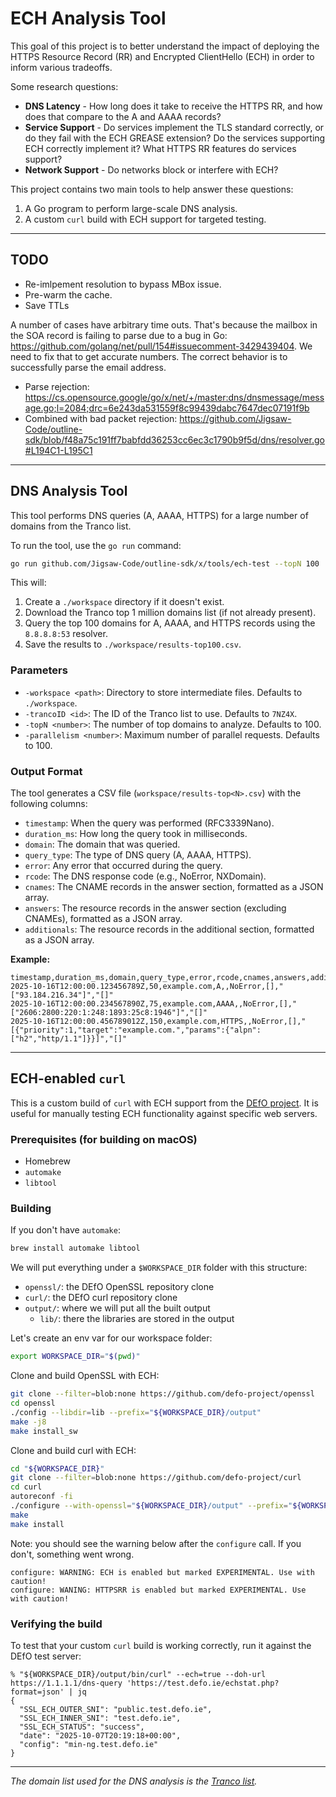 # ECH Analysis Tool

This goal of this project is to better understand the impact of deploying the HTTPS Resource Record (RR) and
Encrypted ClientHello (ECH) in order to inform various tradeoffs.

Some research questions:

* **DNS Latency** - How long does it take to receive the HTTPS RR, and how does that compare to the A and AAAA records?
* **Service Support** - Do services implement the TLS standard correctly, or do they fail with the ECH GREASE extension?
  Do the services supporting ECH correctly implement it? What HTTPS RR features do services support?
* **Network Support** - Do networks block or interfere with ECH?

This project contains two main tools to help answer these questions:

1. A Go program to perform large-scale DNS analysis.
2. A custom `curl` build with ECH support for targeted testing.

---

## TODO

* Re-imlpement resolution to bypass MBox issue.
* Pre-warm the cache.
* Save TTLs
  
A number of cases have arbitrary time outs. That's because the mailbox in the SOA record is failing to parse due to a bug in Go: <https://github.com/golang/net/pull/154#issuecomment-3429439404>. We need to fix that to get accurate numbers. The correct behavior is to successfully parse the email address.
  * Parse rejection: https://cs.opensource.google/go/x/net/+/master:dns/dnsmessage/message.go;l=2084;drc=6e243da531559f8c99439dabc7647dec07191f9b
  * Combined with bad packet rejection: https://github.com/Jigsaw-Code/outline-sdk/blob/f48a75c191ff7babfdd36253cc6ec3c1790b9f5d/dns/resolver.go#L194C1-L195C1

---

## DNS Analysis Tool

This tool performs DNS queries (A, AAAA, HTTPS) for a large number of domains from the Tranco list.

To run the tool, use the `go run` command:

```sh
go run github.com/Jigsaw-Code/outline-sdk/x/tools/ech-test --topN 100
```

This will:

1. Create a `./workspace` directory if it doesn't exist.
2. Download the Tranco top 1 million domains list (if not already present).
3. Query the top 100 domains for A, AAAA, and HTTPS records using the `8.8.8.8:53` resolver.
4. Save the results to `./workspace/results-top100.csv`.

### Parameters

* `-workspace <path>`: Directory to store intermediate files. Defaults to `./workspace`.
* `-trancoID <id>`: The ID of the Tranco list to use. Defaults to `7NZ4X`.
* `-topN <number>`: The number of top domains to analyze. Defaults to 100.
* `-parallelism <number>`: Maximum number of parallel requests. Defaults to 100.

### Output Format

The tool generates a CSV file (`workspace/results-top<N>.csv`) with the following columns:

* `timestamp`: When the query was performed (RFC3339Nano).
* `duration_ms`: How long the query took in milliseconds.
* `domain`: The domain that was queried.
* `query_type`: The type of DNS query (A, AAAA, HTTPS).
* `error`: Any error that occurred during the query.
* `rcode`: The DNS response code (e.g., NoError, NXDomain).
* `cnames`: The CNAME records in the answer section, formatted as a JSON array.
* `answers`: The resource records in the answer section (excluding CNAMEs), formatted as a JSON array.
* `additionals`: The resource records in the additional section, formatted as a JSON array.

**Example:**

```csv
timestamp,duration_ms,domain,query_type,error,rcode,cnames,answers,additionals
2025-10-16T12:00:00.123456789Z,50,example.com,A,,NoError,[],"["93.184.216.34"]","[]"
2025-10-16T12:00:00.234567890Z,75,example.com,AAAA,,NoError,[],"["2606:2800:220:1:248:1893:25c8:1946"]","[]"
2025-10-16T12:00:00.456789012Z,150,example.com,HTTPS,,NoError,[],"[{"priority":1,"target":"example.com.","params":{"alpn":["h2","http/1.1"]}}]","[]"
```

---

## ECH-enabled `curl`

This is a custom build of `curl` with ECH support from the [DEfO project](https://github.com/defo-project). It is useful for manually testing ECH functionality against specific web servers.

### Prerequisites (for building on macOS)

* Homebrew
* `automake`
* `libtool`

### Building

If you don't have `automake`:

```sh
brew install automake libtool
```

We will put everything under a `$WORKSPACE_DIR` folder with this structure:

* `openssl/`: the DEfO OpenSSL repository clone
* `curl/`: the DEfO curl repository clone
* `output/`: where we will put all the built output
  * `lib/`: there the libraries are stored in the output

Let's create an env var for our workspace folder:

```sh
export WORKSPACE_DIR="$(pwd)"
```

Clone and build OpenSSL with ECH:

```sh
git clone --filter=blob:none https://github.com/defo-project/openssl
cd openssl
./config --libdir=lib --prefix="${WORKSPACE_DIR}/output"
make -j8
make install_sw
```

Clone and build curl with ECH:

```sh
cd "${WORKSPACE_DIR}"
git clone --filter=blob:none https://github.com/defo-project/curl
cd curl
autoreconf -fi
./configure --with-openssl="${WORKSPACE_DIR}/output" --prefix="${WORKSPACE_DIR}/output" --enable-ech
make
make install
```

Note: you should see the warning below after the `configure` call. If you don't, something went wrong.

```text
configure: WARNING: ECH is enabled but marked EXPERIMENTAL. Use with caution!
configure: WANING: HTTPSRR is enabled but marked EXPERIMENTAL. Use with caution!
```

### Verifying the build

To test that your custom `curl` build is working correctly, run it against the DEfO test server:

```console
% "${WORKSPACE_DIR}/output/bin/curl" --ech=true --doh-url https://1.1.1.1/dns-query 'https://test.defo.ie/echstat.php?format=json' | jq
{
  "SSL_ECH_OUTER_SNI": "public.test.defo.ie",
  "SSL_ECH_INNER_SNI": "test.defo.ie",
  "SSL_ECH_STATUS": "success",
  "date": "2025-10-07T20:19:18+00:00",
  "config": "min-ng.test.defo.ie"
}
```

---
*The domain list used for the DNS analysis is the [Tranco list](https://tranco-list.eu/).*
